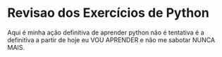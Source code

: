 # Revisao dos Exercícios de Python
 Aqui é minha ação definitiva de aprender python não é tentativa é a definitiva a partir de hoje eu VOU APRENDER e não me sabotar NUNCA MAIS.

